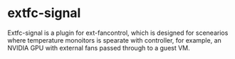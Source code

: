 # extfc-signal
Extfc-signal is a plugin for ext-fancontrol, which is designed for scenearios where temperature monoitors is spearate with controller, for example, an NVIDIA GPU with external fans passed through to a guest VM.
